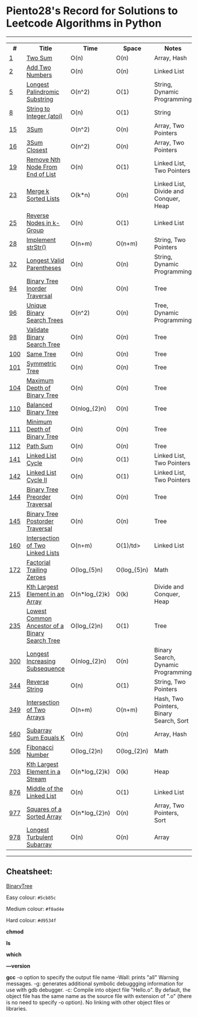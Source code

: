 # Piento28's Record for Solutions to Leetcode Algorithms in Python

-----

<table>
  <tr>
    <th>#</th>
    <th>Title</th>
    <th>Time</th>
    <th>Space</th>
    <th>Notes</th>
    <th>Difficulty</th>
  </tr>
  <tr>
    <td><a href="./Solved/1.py">1</a></td>
    <td><a href="https://leetcode.com/problems/two-sum/description/">Two Sum</a></td>
    <td>O(n)</td>
    <td>O(n)</td>
    <td>Array, Hash</td>
    <td bgcolor="#5cb85c">Easy</td>
  </tr>
  <tr>
    <td><a href="./Solved/2.py">2</a></td>
    <td><a href="https://leetcode.com/problems/add-two-numbers/">Add Two Numbers</a></td>
    <td>O(n)</td>
    <td>O(n)</td>
    <td>Linked List</td>
    <td bgcolor="#f0ad4e">Medium</td>
  </tr>
  <tr>
    <td><a href="./Solved/5.py">5</a></td>
    <td><a href="https://leetcode.com/problems/longest-palindromic-substring/">Longest Palindromic Substring</a></td>
    <td>O(n^2)</td>
    <td>O(1)</td>
    <td>String, Dynamic Programming</td>
    <td bgcolor="#f0ad4e">Medium</td>
  </tr>
  <tr>
    <td><a href="./Solved/8.py">8</a></td>
    <td><a href="https://leetcode.com/problems/string-to-integer-atoi/">String to Integer (atoi)</a></td>
    <td>O(n)</td>
    <td>O(1)</td>
    <td>String</td>
    <td bgcolor="#f0ad4e">Medium</td>
  </tr>
  <tr>
    <td><a href="./Solved/15.py">15</a></td>
    <td><a href="https://leetcode.com/problems/3sum/">3Sum</a></td>
    <td>O(n^2)</td>
    <td>O(n)</td>
    <td>Array, Two Pointers</td>
    <td bgcolor="#f0ad4e">Medium</td>
  </tr>
  <tr>
    <td><a href="./Solved/16.py">16</a></td>
    <td><a href="https://leetcode.com/problems/3sum-closest/">3Sum Closest</a></td>
    <td>O(n^2)</td>
    <td>O(n)</td>
    <td>Array, Two Pointers</td>
    <td bgcolor="#f0ad4e">Medium</td>
  </tr>
  <tr>
    <td><a href="./Solved/19.py">19</a></td>
    <td><a href="https://leetcode.com/problems/remove-nth-node-from-end-of-list/">Remove Nth Node From End of List</a></td>
    <td>O(n)</td>
    <td>O(1)</td>
    <td>Linked List, Two Pointers</td>
    <td bgcolor="#f0ad4e">Medium</td>
  </tr>
  <tr>
    <td><a href="./Solved/23.py">23</a></td>
    <td><a href="https://leetcode.com/problems/merge-k-sorted-lists/">Merge k Sorted Lists</a></td>
    <td>O(k*n)</td>
    <td>O(n)</td>
    <td>Linked List, Divide and Conquer, Heap</td>
    <td bgcolor="#d9534f">Hard</td>
  </tr>
  <tr>
    <td><a href="./Solved/25.py">25</a></td>
    <td><a href="https://leetcode.com/problems/reverse-nodes-in-k-group/">Reverse Nodes in k-Group</a></td>
    <td>O(n)</td>
    <td>O(1)</td>
    <td>Linked List</td>
    <td bgcolor="#d9534f">Hard</td>
  </tr>
  <tr>
    <td><a href="./Solved/28.py">28</a></td>
    <td><a href="https://leetcode.com/problems/implement-strstr/">Implement strStr()</a></td>
    <td>O(n+m)</td>
    <td>O(n+m)</td>
    <td>String, Two Pointers</td>
    <td bgcolor="#5cb85c">Easy</td>
  </tr>
  <tr>
    <td><a href="./Solved/32.py">32</a></td>
    <td><a href="https://leetcode.com/problems/longest-valid-parentheses/">Longest Valid Parentheses</a></td>
    <td>O(n)</td>
    <td>O(n)</td>
    <td>String, Dynamic Programming</td>
    <td bgcolor="#d9534f">Hard</td>
  </tr>
  <tr>
    <td><a href="./Solved/94.py">94</a></td>
    <td><a href="https://leetcode.com/problems/binary-tree-inorder-traversal/">Binary Tree Inorder Traversal</a></td>
    <td>O(n)</td>
    <td>O(n)</td>
    <td>Tree</td>
    <td bgcolor="#f0ad4e">Medium</td>
  </tr>
  <tr>
    <td><a href="./Solved/96.py">96</a></td>
    <td><a href="https://leetcode.com/problems/unique-binary-search-trees/">Unique Binary Search Trees</a></td>
    <td>O(n^2)</td>
    <td>O(n)</td>
    <td>Tree, Dynamic Programming</td>
    <td bgcolor="#f0ad4e">Medium</td>
  </tr>
  <tr>
    <td><a href="./Solved/98.py">98</a></td>
    <td><a href="https://leetcode.com/problems/validate-binary-search-tree/">Validate Binary Search Tree</a></td>
    <td>O(n)</td>
    <td>O(n)</td>
    <td>Tree</td>
    <td bgcolor="#f0ad4e">Medium</td>
  </tr>
  <tr>
    <td><a href="./Solved/100.py">100</a></td>
    <td><a href="https://leetcode.com/problems/same-tree/">Same Tree</a></td>
    <td>O(n)</td>
    <td>O(n)</td>
    <td>Tree</td>
    <td bgcolor="#5cb85c">Easy</td>
  </tr>
  <tr>
    <td><a href="./Solved/101.py">101</a></td>
    <td><a href="https://leetcode.com/problems/symmetric-tree/">Symmetric Tree</a></td>
    <td>O(n)</td>
    <td>O(n)</td>
    <td>Tree</td>
    <td bgcolor="#5cb85c">Easy</td>
  </tr>
  <tr>
    <td><a href="./Solved/104.py">104</a></td>
    <td><a href="https://leetcode.com/problems/maximum-depth-of-binary-tree/">Maximum Depth of Binary Tree</a></td>
    <td>O(n)</td>
    <td>O(n)</td>
    <td>Tree</td>
    <td bgcolor="#5cb85c">Easy</td>
  </tr>
  <tr>
    <td><a href="./Solved/110.py">110</a></td>
    <td><a href="https://leetcode.com/problems/balanced-binary-tree/">Balanced Binary Tree</a></td>
    <td>O(nlog_{2}n)</td>
    <td>O(n)</td>
    <td>Tree</td>
    <td bgcolor="#5cb85c">Easy</td>
  </tr>
  <tr>
    <td><a href="./Solved/111.py">111</a></td>
    <td><a href="https://leetcode.com/problems/minimum-depth-of-binary-tree/">Minimum Depth of Binary Tree</a></td>
    <td>O(n)</td>
    <td>O(n)</td>
    <td>Tree</td>
    <td bgcolor="#5cb85c">Easy</td>
  </tr>
  <tr>
    <td><a href="./Solved/112.py">112</a></td>
    <td><a href="https://leetcode.com/problems/path-sum/">Path Sum</a></td>
    <td>O(n)</td>
    <td>O(n)</td>
    <td>Tree</td>
    <td bgcolor="#5cb85c">Easy</td>
  </tr>
  <tr>
    <td><a href="./Solved/141.py">141</a></td>
    <td><a href="https://leetcode.com/problems/linked-list-cycle/">Linked List Cycle</a></td>
    <td>O(n)</td>
    <td>O(1)</td>
    <td>Linked List, Two Pointers</td>
    <td bgcolor="#5cb85c">Easy</td>
  </tr>
  <tr>
    <td><a href="./Solved/142.py">142</a></td>
    <td><a href="https://leetcode.com/problems/linked-list-cycle-ii/">Linked List Cycle II</a></td>
    <td>O(n)</td>
    <td>O(1)</td>
    <td>Linked List, Two Pointers</td>
    <td bgcolor="#f0ad4e">Medium</td>
  </tr>
  <tr>
    <td><a href="./Solved/144.py">144</a></td>
    <td><a href="https://leetcode.com/problems/binary-tree-preorder-traversal/">Binary Tree Preorder Traversal</a></td>
    <td>O(n)</td>
    <td>O(n)</td>
    <td>Tree</td>
    <td bgcolor="#f0ad4e">Medium</td>
  </tr>
  <tr>
    <td><a href="./Solved/145.py">145</a></td>
    <td><a href="https://leetcode.com/problems/binary-tree-postorder-traversal/">Binary Tree Postorder Traversal</a></td>
    <td>O(n)</td>
    <td>O(n)</td>
    <td>Tree</td>
    <td bgcolor="#d9534f">Hard</td>
  </tr>
  <tr>
    <td><a href="./Solved/160.py">160</a></td>
    <td><a href="https://leetcode.com/problems/intersection-of-two-linked-lists/">Intersection of Two Linked Lists</a></td>
    <td>O(n+m)</td>
    <td>O(1)/td>
    <td>Linked List</td>
    <td bgcolor="#5cb85c">Easy</td>
  </tr>
  <tr>
    <td><a href="./Solved/172.py">172</a></td>
    <td><a href="https://leetcode.com/problems/factorial-trailing-zeroes/">Factorial Trailing Zeroes</a></td>
    <td>O(log_{5}n)</td>
    <td>O(log_{5}n)</td>
    <td>Math</td>
    <td bgcolor="#5cb85c">Easy</td>
  </tr>
  <tr>
    <td><a href="./Solved/215.py">215</a></td>
    <td><a href="https://leetcode.com/problems/kth-largest-element-in-an-array/">Kth Largest Element in an Array</a></td>
    <td>O(n*log_{2}k)</td>
    <td>O(k)</td>
    <td>Divide and Conquer, Heap</td>
    <td bgcolor="#f0ad4e">Medium</td>
  </tr>
  <tr>
    <td><a href="./Solved/235.py">235</a></td>
    <td><a href="https://leetcode.com/problems/lowest-common-ancestor-of-a-binary-search-tree/">Lowest Common Ancestor of a Binary Search Tree
</a></td>
    <td>O(log_{2}n)</td>
    <td>O(1)</td>
    <td>Tree</td>
    <td bgcolor="#5cb85c">Easy</td>
  </tr>
  <tr>
    <td><a href="./Solved/300.py">300</a></td>
    <td><a href="https://leetcode.com/problems/longest-increasing-subsequence/">Longest Increasing Subsequence</a></td>
    <td>O(nlog_{2}n)</td>
    <td>O(n)</td>
    <td>Binary Search, Dynamic Programming</td>
    <td bgcolor="#f0ad4e">Medium</td>
  </tr>
  <tr>
    <td><a href="./Solved/344.py">344</a></td>
    <td><a href="https://leetcode.com/problems/reverse-string/">Reverse String</a></td>
    <td>O(n)</td>
    <td>O(1)</td>
    <td>String, Two Pointers</td>
    <td bgcolor="#5cb85c">Easy</td>
  </tr>
  <tr>
    <td><a href="./Solved/349.py">349</a></td>
    <td><a href="https://leetcode.com/problems/intersection-of-two-arrays/">Intersection of Two Arrays</a></td>
    <td>O(n+m)</td>
    <td>O(n+m)</td>
    <td>Hash, Two Pointers, Binary Search, Sort</td>
    <td bgcolor="#5cb85c">Easy</td>
  </tr>
  <tr>
    <td><a href="./Solved/560.py">560</a></td>
    <td><a href="https://leetcode.com/problems/subarray-sum-equals-k/">Subarray Sum Equals K</a></td>
    <td>O(n)</td>
    <td>O(n)</td>
    <td>Array, Hash</td>
    <td bgcolor="#f0ad4e">Medium</td>
  </tr>
  <tr>
    <td><a href="./Solved/506.py">506</a></td>
    <td><a href="https://leetcode.com/problems/fibonacci-number/">Fibonacci Number</a></td>
    <td>O(log_{2}n)</td>
    <td>O(log_{2}n)</td>
    <td>Math</td>
    <td bgcolor="#5cb85c">Easy</td>
  </tr>
  <tr>
    <td><a href="./Solved/703.py">703</a></td>
    <td><a href="https://leetcode.com/problems/kth-largest-element-in-a-stream/">Kth Largest Element in a Stream</a></td>
    <td>O(n*log_{2}k)</td>
    <td>O(k)</td>
    <td>Heap</td>
    <td bgcolor="#5cb85c">Easy</td>
  </tr>
  <tr>
    <td><a href="./Solved/876.py">876</a></td>
    <td><a href="https://leetcode.com/problems/middle-of-the-linked-list/">Middle of the Linked List</a></td>
    <td>O(n)</td>
    <td>O(1)</td>
    <td>Linked List</td>
    <td bgcolor="#5cb85c">Easy</td>
  </tr>
  <tr>
    <td><a href="./Solved/977.py">977</a></td>
    <td><a href="https://leetcode.com/problems/squares-of-a-sorted-array/">Squares of a Sorted Array</a></td>
    <td>O(n*log_{2}n)</td>
    <td>O(n)</td>
    <td>Array, Two Pointers, Sort</td>
    <td bgcolor="#5cb85c">Easy</td>
  </tr>
  <tr>
    <td><a href="./Solved/978.py">978</a></td>
    <td><a href="https://leetcode.com/problems/longest-turbulent-subarray/">Longest Turbulent Subarray</a></td>
    <td>O(n)</td>
    <td>O(n)</td>
    <td>Array</td>
    <td bgcolor="#f0ad4e">Medium</td>
  </tr>
</table>

-----

## Cheatsheet:

<a href="./Solved/BinaryTree.py">BinaryTree</a>

Easy colour: `#5cb85c`

Medium colour: `#f0ad4e`

Hard colour: `#d9534f`

**chmod**

**ls**

**which**

**—version**

**gcc**
	-o option to specify the output file name
	-Wall: prints "all" Warning messages.
	-g: generates additional symbolic debuggging information for use with gdb debugger.
	-c: Compile into object file "Hello.o". By default, the object file has the same name as the source file with 
extension of ".o" (there is no need to specify -o option). No linking with other object files or libraries.